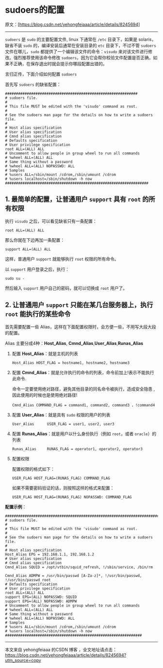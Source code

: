 ﻿# sudoers的配置

原文：[https://blog.csdn.net/yehongfeiaaa/article/details/8245694]

----

`sudoers` 是 `sudo` 的主要配置文件, linux 下通常在 `/etc` 目录下，如果是 solaris，缺省不装 `sudo` 的，编译安装后通常在安装目录的 `etc` 目录下，不过不管 `sudoers` 文件在哪儿，`sudo` 都提供了一个编辑该文件的命令：`visudo` 来对该文件进行修改。强烈推荐使用该命令修改 `sudoers`，因为它会帮你校验文件配置是否正确，如果不正确，在保存退出时就会提示你哪段配置出错的。

言归正传，下面介绍如何配置 `sudoers`

首先写 `sudoers` 的缺省配置：

```
#############################################################
# sudoers file.
#
# This file MUST be edited with the 'visudo' command as root.
#
# See the sudoers man page for the details on how to write a sudoers file.
#
# Host alias specification
# User alias specification
# Cmnd alias specification
# Defaults specification
# User privilege specification
root ALL=(ALL) ALL
# Uncomment to allow people in group wheel to run all commands
# %wheel ALL=(ALL) ALL
# Same thing without a password
# %wheel ALL=(ALL) NOPASSWD: ALL
# Samples
# %users ALL=/sbin/mount /cdrom,/sbin/umount /cdrom
# %users localhost=/sbin/shutdown -h now
##################################################################
```

## 1. 最简单的配置，让普通用户 `support` 具有 `root` 的所有权限

执行 `visudo` 之后，可以看见缺省只有一条配置：

```
root ALL=(ALL) ALL
```

那么你就在下边再加一条配置：

```
support ALL=(ALL) ALL
```

这样，普通用户 `support` 就能够执行 `root` 权限的所有命令。

以 `support` 用户登录之后，执行：

```
sudo su -
```

然后输入 `support` 用户自己的密码，就可以切换成 `root` 用户了。

## 2. 让普通用户 `support` 只能在某几台服务器上，执行 `root` 能执行的某些命令

首先需要配置一些 Alias，这样在下面配置权限时，会方便一些，不用写大段大段的配置。

Alias 主要分成4种：**Host_Alias**, **Cmnd_Alias**,**User_Alias**,**Runas_Alias**

1) 配置 **Host_Alias**：就是主机的列表

    ```
    Host_Alias HOST_FLAG = hostname1, hostname2, hostname3
    ```

2) 配置 **Cmnd_Alias**：就是允许执行的命令的列表，命令前加上!表示不能执行此命令.

    命令一定要使用绝对路径，避免其他目录的同名命令被执行，造成安全隐患 ,因此使用的时候也是使用绝对路径!

    ```
    Cmnd_Alias COMMAND_FLAG = command1, command2, command3 ，!command4
    ```

3) 配置 **User_Alias**：就是具有 `sudo` 权限的用户的列表

    ```
    User_Alias      USER_FLAG = user1, user2, user3
    ```

4) 配置 **Runas_Alias**：就是用户以什么身份执行（例如 `root`，或者 `oracle`）的列表

    ```
    Runas_Alias     RUNAS_FLAG = operator1, operator2, operator3
    ```

5) 配置权限

    配置权限的格式如下：

    ```
    USER_FLAG HOST_FLAG=(RUNAS_FLAG) COMMAND_FLAG
    ```

    如果不需要密码验证的话，则按照这样的格式来配置：

    ```
    USER_FLAG HOST_FLAG=(RUNAS_FLAG) NOPASSWD: COMMAND_FLAG
    ```

**配置示例**：

```
############################################################################
# sudoers file.
#
# This file MUST be edited with the 'visudo' command as root.
#
# See the sudoers man page for the details on how to write a sudoers file.
#
# Host alias specification
Host_Alias EPG = 192.168.1.1, 192.168.1.2
# User alias specification
# Cmnd alias specification
Cmnd_Alias SQUID = /opt/vtbin/squid_refresh, !/sbin/service, /bin/rm

Cmnd_Alias ADMPW = /usr/bin/passwd [A-Za-z]*, !/usr/bin/passwd, !/usr/bin/passwd root
# Defaults specification
# User privilege specification
root ALL=(ALL) ALL
support EPG=(ALL) NOPASSWD: SQUID
support EPG=(ALL) NOPASSWD: ADMPW
# Uncomment to allow people in group wheel to run all commands
# %wheel ALL=(ALL) ALL
# Same thing without a password
# %wheel ALL=(ALL) NOPASSWD: ALL
# Samples
# %users ALL=/sbin/mount /cdrom,/sbin/umount /cdrom
# %users localhost=/sbin/shutdown -h now
###############################################################
```

---------------------

本文来自 yehongfeiaaa 的CSDN 博客 ，全文地址请点击：https://blog.csdn.net/yehongfeiaaa/article/details/8245694?utm_source=copy